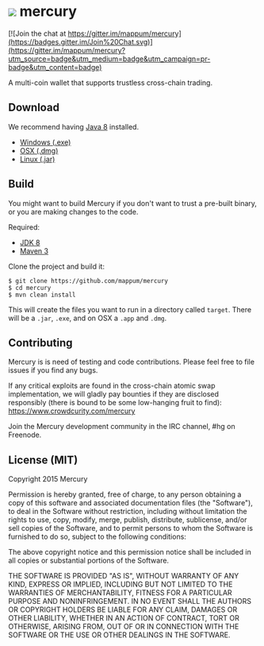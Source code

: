 
![](http://i.imgur.com/FtFOvKJ.png)
mercury
========

[![Join the chat at https://gitter.im/mappum/mercury](https://badges.gitter.im/Join%20Chat.svg)](https://gitter.im/mappum/mercury?utm_source=badge&utm_medium=badge&utm_campaign=pr-badge&utm_content=badge)

A multi-coin wallet that supports trustless cross-chain trading.

## Download

We recommend having [Java 8](http://www.oracle.com/technetwork/java/javase/downloads/jre8-downloads-2133155.html) installed.

* [Windows (.exe)](https://github.com/mappum/mercury/releases/download/0.0.2-alpha/MercuryWallet-0.0.2.exe)
* [OSX (.dmg)](https://github.com/mappum/mercury/releases/download/0.0.2-alpha/MercuryWallet-0.0.2.dmg)
* [Linux (.jar)](https://github.com/mappum/mercury/releases/download/0.0.2-alpha/MercuryWallet-0.0.2.jar)

## Build

You might want to build Mercury if you don't want to trust a pre-built binary, or you are making changes to the code.

Required:

* [JDK 8](http://www.oracle.com/technetwork/java/javase/downloads/jdk8-downloads-2133151.html)
* [Maven 3](http://maven.apache.org/download.cgi)

Clone the project and build it:
```
$ git clone https://github.com/mappum/mercury
$ cd mercury
$ mvn clean install
```
This will create the files you want to run in a directory called `target`. There will be a `.jar`, `.exe`, and on OSX a `.app` and `.dmg`.

## Contributing

Mercury is is need of testing and code contributions. Please feel free to file issues if you find any bugs. 

If any critical exploits are found in the cross-chain atomic swap implementation, we will gladly pay bounties if they are disclosed responsibly (there is bound to be some low-hanging fruit to find): https://www.crowdcurity.com/mercury

Join the Mercury development community in the IRC channel, #hg on Freenode.

## License (MIT)

Copyright 2015 Mercury

Permission is hereby granted, free of charge, to any person obtaining a copy
of this software and associated documentation files (the "Software"), to deal
in the Software without restriction, including without limitation the rights
to use, copy, modify, merge, publish, distribute, sublicense, and/or sell
copies of the Software, and to permit persons to whom the Software is
furnished to do so, subject to the following conditions:

The above copyright notice and this permission notice shall be included in
all copies or substantial portions of the Software.

THE SOFTWARE IS PROVIDED "AS IS", WITHOUT WARRANTY OF ANY KIND, EXPRESS OR
IMPLIED, INCLUDING BUT NOT LIMITED TO THE WARRANTIES OF MERCHANTABILITY,
FITNESS FOR A PARTICULAR PURPOSE AND NONINFRINGEMENT. IN NO EVENT SHALL THE
AUTHORS OR COPYRIGHT HOLDERS BE LIABLE FOR ANY CLAIM, DAMAGES OR OTHER
LIABILITY, WHETHER IN AN ACTION OF CONTRACT, TORT OR OTHERWISE, ARISING FROM,
OUT OF OR IN CONNECTION WITH THE SOFTWARE OR THE USE OR OTHER DEALINGS IN
THE SOFTWARE.
